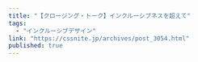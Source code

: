 ```yaml
---
title: "【クロージング・トーク】インクルーシブネスを超えて"
tags:
  - "インクルーシブデザイン"
link: "https://cssnite.jp/archives/post_3054.html"
published: true
---
```

